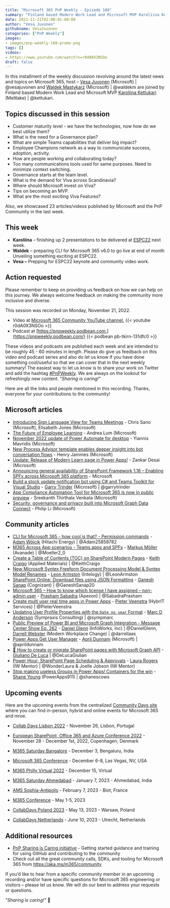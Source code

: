 ```yaml
---
title: "Microsoft 365 PnP Weekly - Episode 188"
summary: "Finland based Modern Work Lead and Microsoft MVP Karoliina Kettukari (Meltlake) joins Microsoft’s Vesa Juvonen and Waldek Mastykarz in a discussion on adoption, governance, Viva, employee champions, becoming an MVP, plus 23 articles/videos by Microsoft/Community are highlighted."
date: 2022-11-21T02:00:01-00:00
author: "Vesa Juvonen"
githubname: VesaJuvonen
categories: ["PnP Weekly"]
images:
- images/pnp-weekly-188-promo.png
tags: []
videos:
- https://www.youtube.com/watch?v=r0dA0X3NSOo
draft: false
---
```


In this installment of the weekly discussion revolving around the latest news and topics on Microsoft 365, host – [Vesa Juvonen](https://twitter.com/vesajuvonen) (Microsoft) \| @vesajuvonen and [Waldek Mastykarz](https://twitter.com/waldekm) (Microsoft) \| @waldekm are joined by Finland based Modern Work Lead and Microsoft MVP [Karoliina Kettukari](https://twitter.com/kettukari) (Meltlake) \| @kettukari.

## Topics discussed in this session

* Customer maturity level - we have the technologies, now how do we best utilize them?
* What is the need for a Governance plan?
* What are simple Teams capabilities that deliver big impact?
* Employee Champions network as a way to communicate success, adoption, activity.
* How are people working and collaborating today?
* Too many communications tools used for same purposes. Need to minimize context switching.
* Governance starts at the team level.
* What is the demand for Viva across Scandinavia?
* Where should Microsoft invest on Viva?
* Tips on becoming an MVP.
* What are the most exciting Viva Features?

Also, we showcased 23 articles/videos published by Microsoft and the PnP Community in the last week.

## This week

* **Karoliina** – finishing up 2 presentations to be delivered at [ESPC22](https://www.sharepointeurope.com/) next week.
* **Waldek** – preparing CLI for Microsoft 365 v6.0 to go live at end of month Unveiling something exciting at ESPC22.
* **Vesa –** Prepping for ESPC22 keynote and community video work.

## Action requested

Please remember to keep on providing us feedback on how we can help on this journey. We always welcome feedback on making the community more inclusive and diverse.

This session was recorded on Monday, November 21, 2022.

*   Video at [Microsoft 365 Community YouTube channel.](https://aka.ms/m365pnp-videos)
    {{< youtube r0dA0X3NSOo >}}
*   Podcast at [https://pnpweekly.podbean.com.](https://pnpweekly.podbean.com/)
    {{< podbean pb-tkirn-131dfc0 >}}

These videos and podcasts are published each week and are intended to be roughly 45 - 60 minutes in length.  Please do give us feedback on this video and podcast series and also do let us know if you have done something cool/useful so that we can cover that in the next weekly summary! The easiest way to let us know is to share your work on Twitter and add the hashtag [#PnPWeekly](https://twitter.com/search?q=%23pnpweekly). We are always on the lookout for refreshingly new content. “_Sharing is caring!”_

Here are all the links and people mentioned in this recording. Thanks, everyone for your contributions to the community!

## Microsoft articles

* [Introducing Sign Language View for Teams Meetings](https://techcommunity.microsoft.com/t5/microsoft-teams-blog/introducing-sign-language-view-for-teams-meetings/ba-p/3671257) - Chris Sano (Microsoft), Elisabeth Jones (Microsoft)
* [The Future of Employee Learning](https://techcommunity.microsoft.com/t5/microsoft-viva-blog/the-future-of-employee-learning/ba-p/3678338) - Andrea Lum (Microsoft)
* [November 2022 update of Power Automate for desktop](https://flow.microsoft.com/blog/november-2022-update-of-power-automate-for-desktop/) - Yiannis Mavridis (Microsoft)
* [New Process Advisor template enables deeper insight into bot conversation flows](https://powervirtualagents.microsoft.com/blog/new-process-advisor-template-enables-deeper-insight-into-bot-conversation-flows/) - Henry Jammes (Microsoft)
* [Update: Release of Modern Learn page in Power Apps!](https://powerapps.microsoft.com/blog/update-release-of-modern-learn-page-in-power-apps/) - Zankar Desai (Microsoft)
* [Announcing general availability of SharePoint Framework 1.16 – Enabling SPFx across Microsoft 365 platform](https://devblogs.microsoft.com/microsoft365dev/announcing-general-availability-of-sharepoint-framework-1-16-enabling-spfx-across-microsoft-365-platform/) - Microsoft
* [Build a stock update notification bot using C# and Teams Toolkit for Visual Studio](https://devblogs.microsoft.com/microsoft365dev/build-a-stock-update-notification-bot-for-microsoft-teams-using-c-and-teams-toolkit-for-visual-studio/) - [Garry Trinder](https://twitter.com/garrytrinder) (Microsoft) | @garrytrinder
* [App Compliance Automation Tool for Microsoft 365 is now in public preview](https://devblogs.microsoft.com/microsoft365dev/app-compliance-automation-tool-for-microsoft-365-is-now-in-public-preview/) - Sreekanth Thirthala Venkata (Microsoft)
* [Security, governance and privacy built into Microsoft Graph Data Connect](https://devblogs.microsoft.com/microsoft365dev/security-governance-and-privacy-built-into-microsoft-graph-data-connect/) - Philip Li (Microsoft)

## Community articles

* [CLI for Microsoft 365 - how cool is that? - Permission commands](https://pnp.github.io/blog/post/cli-how-cool-is-that-permission-commands/) - [Adam Wójcik](https://twitter.com/Adam25858782) (Hitachi Energy) | @Adam25858782
* [M365 Across App scenarios - Teams apps and SPFx](https://pnp.github.io/blog/post/microsoft-365-app-scenarios/) - [Markus Möller](https://twitter.com/Moeller2_0) (Avanade) | @Moeller2_0
* [Create a Table of Contents (TOC) on SharePoint Modern Pages](https://pnp.github.io/blog/post/create-a-table-of-contents-on-sharepoint-modern-pages/) - [Keith Craigo](https://twitter.com/KeithCraigo) (Applied Materials) | @KeithCraigo
* [New Microsoft Syntex Freeform Document Processing Model & Syntex Model Renames](https://www.leonarmston.com/2022/11/new-microsoft-syntex-freeform-document-processing-model/) - [Leon Armston](https://twitter.com/LeonArmston) (Intelogy) | @LeonArmston
* [SharePoint Online: Download files using JSON Formatting](https://ganeshsanapblogs.wordpress.com/2022/11/10/sharepoint-online-download-files-using-json-formatting/) - [Ganesh Sanap](https://twitter.com/GaneshSanap20) (Cognizant) | @GaneshSanap20
* [Microsoft 365 – How to know which license I have assigned – non-admin user](https://knowledge-junction.in/2022/11/17/microsoft-365-how-to-know-which-license-i-have-assigned-non-admin-user/) - [Prasham Sabadra](https://twitter.com/SabadraPrasham) (Apexon) | @SabadraPrasham
* [Create multi user real time apps in Power Apps](https://sharepains.com/2022/11/18/create-multi-user-real-time-power-apps/) - [Pieter Veenstra](https://twitter.com/PieterVeenstra) (HybrIT Services) | @PieterVeenstra
* [Updating User Profile Properties with the `Date no year` Format](https://sympmarc.com/2022/11/15/updating-user-profile-properties-with-the-date-no-year-format/) - [Marc D Anderson](https://twitter.com/sympmarc) (Sympraxis Consulting) | @sympmarc
* [Public Preview of Power BI and Microsoft Graph Integration - Message Center Show Ep. 262](https://regarding365.com/microsoft-teams-paging-on-video-gallery-8c5ba1a85bc9) - [Daniel Glenn](https://twitter.com/DanielGlenn) (InfoWorks, Inc) | @DanielGlenn, [Darrell Webster](https://twitter.com/darrellaas) (Modern Workplace Change) | @darrellaas
* [Power Apps Get User Manager](https://www.youtube.com/watch?v=B4hW_pRIgvM) - [April Dunnam](https://twitter.com/aprildunnam) (Microsoft) | @aprildunnam
* [📄 How to create or migrate SharePoint pages with Microsoft Graph API](https://www.youtube.com/watch?v=Pop7N2ThEDc) - [Giuliano De Luca](https://twitter.com/DeLucaGiulian) | @DeLucaGiulian
* [Power Hour: SharePoint Page Scheduling & Approvals](https://www.youtube.com/watch?v=PVof1w9h6ok) - [Laura Rogers](https://twitter.com/WonderLaura) (IW Mentor) | @WonderLaura & Joelle Jobson (IW Mentor)
* [Stop making useless Groups in Power Apps! Containers for the win](https://www.youtube.com/watch?v=BL7a5PmgZoc) - [Shane Young](https://twitter.com/ShanesCows) (PowerApps911) | @shanescows

## Upcoming events

Here are the upcoming events from the centralized [Community Days site](https://communitydays.org/events?when=upcoming) where you can find in-person, hybrid and online events for Microsoft 365 and mroe.

* [Collab Days Lisbon 2022](https://www.collabdays.org/2022-lisbon/) - November 26, Lisbon, Portugal
* [​​​​​​​European SharePoint, Office 365 and Azure Conference 2022](https://www.sharepointeurope.com/) - November 28 - December 1st, 2022, Copenhagen, Denmark

* [M365 Saturday Bangalore](https://www.communitydays.org/event/2022-12-03/m365-saturday-bangalore-2022) - December 3, Bengaluru, India
* [Microsoft 365 Conference](https://m365conf.com/#!/) - December 6-8, Las Vegas, NV, USA
* [M365 Philly Virtual 2022](https://www.communitydays.org/event/2022-12-15/m365-philly-virtual-2022) - December 15, Virtual
* [M365 Saturday Ahmedabad](https://www.communitydays.org/event/2023-01-07/m365-saturday-ahmedabad) - January 7, 2023 - Ahmedabad, India
* [AMS Sophia-Antipolis](https://www.communitydays.org/event/2023-02-07/ams-sophia-antipolis) - February 7, 2023 - Biot, France
* [M365 Conference](https://m365conf.com/#!/) - May 1-5, 2023
* [CollabDays Poland 2023](https://www.communitydays.org/event/2023-05-13/collabdays-poland-2023) - May 13, 2023 - Warsaw, Poland
* [CollabDays Netherlands](https://www.communitydays.org/event/2023-06-10/collabdays-netherlands-2023) - June 10, 2023 - Utrecht, Netherlands

## Additional resources

* [PnP Sharing is Caring initiative](https://aka.ms/sharing-is-caring) - Getting started guidance and training for using GitHub and contributing to the community
* Check out all the great community calls, SDKs, and tooling for Microsoft 365 from <https://aka.ms/m365/community>

If you’d like to hear from a specific community member in an upcoming recording and/or have specific questions for Microsoft 365 engineering or visitors – please let us know. We will do our best to address your requests or questions.

_"Sharing is caring!"_ 🧡
